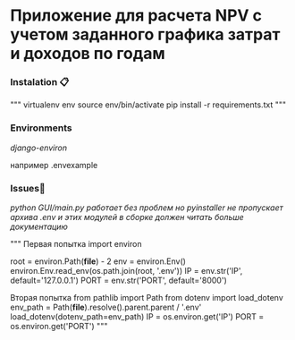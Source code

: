 # Приложение для расчета NPV с учетом заданного графика затрат и доходов по годам

### Instalation 📋

"""
virtualenv env
source env/bin/activate
pip install -r requirements.txt
"""

### Environments

_django-environ_

например .envexample

### Issues🔧

_python GUI/main.py работает без проблем но pyinstaller не пропускает
архива .env и этих модулей в сборке
должен читать больше документацию_

"""
Первая попытка
import environ

root = environ.Path(**file**) - 2
env = environ.Env()
environ.Env.read_env(os.path.join(root, '.env'))
IP = env.str('IP', default='127.0.0.1')
PORT = env.str('PORT', default='8000')

Вторая попытка
from pathlib import Path
from dotenv import load_dotenv
env_path = Path(**file**).resolve().parent.parent / '.env'
load_dotenv(dotenv_path=env_path)
IP = os.environ.get('IP')
PORT = os.environ.get('PORT')
"""

